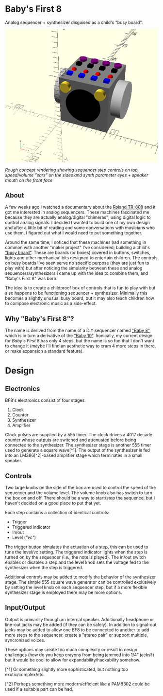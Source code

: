 # Baby's First 8

Analog sequencer + synthesizer disguised as a child's "busy board".

![first draft render](images/rough_render.png)

*Rough concept rendering showing sequencer step controls on top, speed/volume "ears" on the sides and synth parameter eyes + speaker mouth on the front face*

## About

A few weeks ago I watched a documentary about the [Roland TR-808](https://en.wikipedia.org/wiki/Roland_TR-808) and it got me interested in analog sequencers.  These machines fascinated me because they are actually analog/digital "chimeras"; using digital logic to control analog signals.  I decided I wanted to build one of my own design and after a little bit of reading and some conversations with musicians who use them, I figured out what I would need to put something together.

Around the same time, I noticed that these machines had something in common with another "maker project" I've considered; building a child's ["busy board"](https://www.etsy.com/market/busy_board).  These are boards (or boxes) covered in buttons, switches, lights and other mechanical bits designed to entertain children.  The controls on busy boards I've seen serve no specific purpose (they are just fun to play with) but after noticing the simularity between these and analog sequencers/synthesizers I came up with the idea to combine them, and "Baby's First 8" was born.

The idea is to create a childproof box of controls that is fun to play with but also happens to be functioning sequencer + synthesizer.  Minimally this becomes a slightly unusual busy board, but it may also teach children how to compose electronic music as a side-effect.  

## Why "Baby's First 8"?

The name is derived from the name of a DIY sequencer named ["Baby 8"](https://www.etsy.com/listing/468917092/baby-8-step-sequencer-electronic-project), which is in turn a derivative of the ["Baby 10"](http://www.midiwall.com/gear/babyseq/).  Ironically, my current design for *Baby's First 8* has only 4 steps, but the name is so fun that I don't want to change it (maybe I'll find an aesthetic way to cram 4 more steps in there, or make expansion a standard feature).

# Design

## Electronics

BF8's electronics consist of four stages:

1. Clock
2. Counter
3. Synthesizer
4. Amplifier

Clock pulses are supplied by a 555 timer.  The clock drives a 4017 decade counter whose outputs are switched and attenuated before being connected to the synthesizer.  The synthesizer stage is another 555 timer used to generate a square wave[^1].  The output of the synthesizer is fed into an LM386[^2]-based amplifier stage which terminates in a small speaker.

## Controls

Two large knobs on the side of the box are used to control the speed of the sequencer and the volume level.  The volume knob also has switch to turn the box on and off.  There should be a way to start/stop the sequence, but I haven't decided on a good place to put that yet.

Each step contains a collection of identical controls:

* Trigger
* Triggered indicator
* In/out
* Level (*"vc"*)

The trigger button simulates the actuation of a step, this can be used to tune the level/vc setting.  The triggered indicator lights when the step is turned on by the sequencer (i.e., the note is played).  The in/out switch enables or disables a step and the level knob sets the voltage fed to the synthesizer when the step is triggered.

Additional controls may be added to modify the behavior of the synthesizer stage.  The simple 555 square wave generator can be controlled exclusively by setting the level knob on each sequencer step, but if a more flexible synthesizer stage is employed there may be more options.

## Input/Output

Output is primarilly through an internal speaker.  Additionally headphone or line-out jacks may be added (if they can be safely).  In addition to signal-out, jacks may be added to allow one BF8 to be connected to another to add more steps to the sequencer, create a "stereo pair" or support multiple, syncronized voices.  

These options may create too much complexity or result in design challenges (how do you keep crayons from being jammed into 1/4" jacks?) but it would be cool to allow for expandability/hackability somehow.



[^1]
Or something slightly more sophisticated, but nothing too exotic/complex/etc.

[^2]
Perhaps something more modern/efficient like a PAM8302 could be used if a suitable part can be had.
